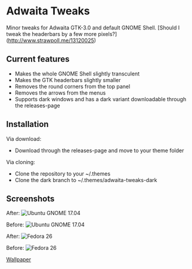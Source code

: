 # Adwaita Tweaks
Minor tweaks for Adwaita GTK-3.0 and default GNOME Shell.
[Should I tweak the headerbars by a few more pixels?]
(http://www.strawpoll.me/13120025)

## Current features
- Makes the whole GNOME Shell slightly transculent
- Makes the GTK headerbars slightly smaller
- Removes the round corners from the top panel
- Removes the arrows from the menus
- Supports dark windows and has a dark variant downloadable through the releases-page

## Installation
Via download:
- Download through the releases-page and move to your theme folder

Via cloning:
- Clone the repository to your ~/.themes
- Clone the dark branch to ~/.themes/adwaita-tweaks-dark

## Screenshots

After:
![Ubuntu GNOME 17.04](http://i.imgur.com/LcqHeiv.jpg)

Before:
![Ubuntu GNOME 17.04](http://i.imgur.com/0M7LAyL.jpg)

After:
![Fedora 26](http://i.imgur.com/auxe9Yz.jpg)

Before:
![Fedora 26](http://i.imgur.com/3oPMELC.jpg)

[Wallpaper](https://alpha.wallhaven.cc/wallpaper/57718)
